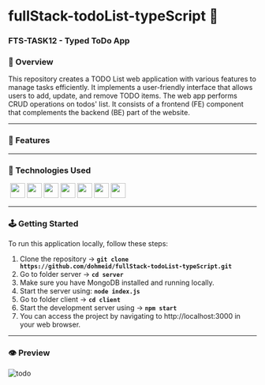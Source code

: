 # fullStack-todoList-typeScript :star2:

### FTS-TASK12 - Typed ToDo App

### :stars: Overview
This repository creates a TODO List web application with various features to manage tasks efficiently. It implements a user-friendly interface that allows users to add, update, and remove TODO items. 
The web app performs CRUD operations on todos' list. It consists of a frontend (FE) component that complements the backend (BE) part of the website. 

-----
### :dart: Features

-----

### :space_invader: Technologies Used
<div align="left">
    <img scr="https://img.shields.io/badge/TypeScript-007ACC?style=for-the-badge&logo=typescript&logoColor=white" height="30" />
    <img src="https://img.shields.io/badge/JavaScript-323330?style=for-the-badge&logo=javascript&logoColor=F7DF1E" height="30" />
    <img src="https://img.shields.io/badge/MongoDB-4EA94B?style=for-the-badge&logo=mongodb&logoColor=white" height="30" />
    <img src="https://img.shields.io/badge/Node%20js-339933?style=for-the-badge&logo=nodedotjs&logoColor=white" height="30" />
    <img src="https://img.shields.io/badge/Express%20js-000000?style=for-the-badge&logo=express&logoColor=white" height="30" />
    <img src="https://img.shields.io/badge/VSCode-0078D4?style=for-the-badge&logo=visual%20studio%20code&logoColor=white" height="30" />
    <img src="https://img.shields.io/badge/React-20232A?style=for-the-badge&logo=react&logoColor=61DAFB" height="30" />
    <img src="https://img.shields.io/badge/npm-CB3837?style=for-the-badge&logo=npm&logoColor=white" height="30" />
    <img scr="https://img.shields.io/badge/TypeScript-007ACC?style=for-the-badge&logo=typescript&logoColor=white" height="30" />

</div>

-----
### :joystick: Getting Started 
To run this application locally, follow these steps:
1. Clone the repository -> **`git clone https://github.com/dohmeid/fullStack-todoList-typeScript.git`**
2. Go to folder server -> **`cd server`**
3. Make sure you have MongoDB installed and running locally.
4. Start the server using: **`node index.js`**
5. Go to folder client  ->   **`cd client`**
6. Start the development server using ->   **`npm start`**
7. You can access the project by navigating to http://localhost:3000 in your web browser.

-----
### :eye: Preview

![todo](https://github.com/dohmeid/fullStack-todo-list/assets/90987176/99f47732-dd34-4c9c-b912-7c38b0bc51fc)

